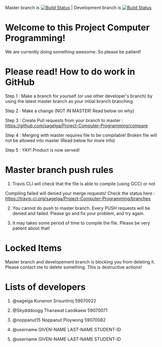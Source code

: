 Master branch is
[![Build Status](https://travis-ci.com/sagelga/ComPro_Project.svg?token=hxfRmfpCpbnunWcyMpkC&branch=master)](https://travis-ci.com/sagelga/ComPro_Project) | Development branch is 
[![Build Status](https://travis-ci.com/sagelga/ComPro_Project.svg?token=hxfRmfpCpbnunWcyMpkC&branch=development)](https://travis-ci.com/sagelga/ComPro_Project)

# Welcome to this Project Computer Programming!
We are currently doing something awesome. So please be patient!

# Please read! How to do work in GitHub
Step 1 : Make a branch for yourself (or use other developer's branch) by using the latest master branch as your initial branch branching.

Step 2 : Make a change (NOT IN MASTER! Read below on why)

Step 3 : Create Pull requests from your branch to master : 
https://github.com/sagelga/Project-Computer-Programming/compare

Step 4 : Merging with master requires file to be compilable! Broken file will not be allowed into master (Read below for more info)

Step 5 : YAY! Product is now served!

# Master branch push rules
1) Travis CLI will check that the file is able to compile (using GCC) or not

Compiling failed will denied your merge requests! 
Check the status here : https://travis-ci.org/sagelga/Project-Computer-Programming/branches

2) You cannot do push to master branch. Every PUSH requests will be denied and failed. Please go and fix your problem, and try again.

3) It may takes some period of time to compile the file. Please be very patient about that!

# Locked Items
Master branch and developement branch is blocking you from deleting it. 
Please contact me to delete something. This is destructive actions!

# Lists of developers
1) @sagelga		Kunanon 	Srisuntiroj	59070022

2) @Skydddoogg	Thanawat 	Laodkaew 	59070071

3) @noppanut15	Noppanut 	Ploywong 	59070082

4) @username 	GIVEN-NAME 	LAST-NAME 	STUDENT-ID

5) @username 	GIVEN-NAME 	LAST-NAME 	STUDENT-ID
